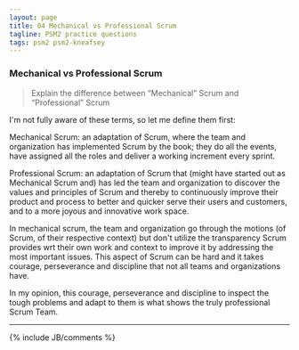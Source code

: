 ```yaml
---
layout: page
title: 04 Mechanical vs Professional Scrum
tagline: PSM2 practice questions
tags: psm2 psm2-kneafsey
---
```


### Mechanical vs Professional Scrum

> Explain the difference between “Mechanical” Scrum and “Professional” Scrum

I'm not fully aware of these terms, so let me define them first:

Mechanical Scrum: an adaptation of Scrum, where the team and organization
has implemented Scrum by the book; they do all the events, 
have assigned all the roles and deliver a working increment every sprint.

Professional Scrum: an adaptation of Scrum that 
(might have started out as Mechanical Scrum and) 
has led the team and organization 
to discover the values and principles of Scrum
and thereby
to continuously improve their product and process
to better and quicker serve their users and customers,
and to a more joyous and innovative work space.

In mechanical scrum, the team and organization go through the motions 
(of Scrum, of their respective context)
but don't utilize the transparency Scrum provides 
wrt their own work and context
to improve it 
by addressing the most important issues.
This aspect of Scrum can be hard and it 
takes courage, perseverance and discipline
that not all teams and organizations have.

In my opinion, 
this courage, perseverance and discipline 
to inspect the tough problems and adapt to them 
is what shows the truly professional Scrum Team.

---

{% include JB/comments %}
